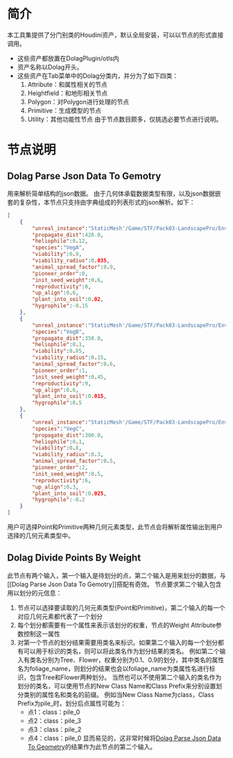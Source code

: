 # 简介

本工具集提供了分门别类的Houdini资产，默认全局安装，可以以节点的形式直接调用。
+ 这些资产都放置在DolagPlugin/otls内
+ 资产名称以Dolag开头。
+ 这些资产在Tab菜单中的Dolag分类内，并分为了如下四类：
	1. Attribute：和属性相关的节点
	2. Heightfield：和地形相关节点
	3. Polygon：对Polygon进行处理的节点
	4. Primitive：生成模型的节点
	5. Utility：其他功能性节点
由于节点数目颇多，仅挑选必要节点进行说明。

# 节点说明

## Dolag Parse Json Data To Gemotry
<a id = "parse"></a>

用来解析简单结构的json数据。
由于几何体承载数据类型有限，以及json数据嵌套的复杂性，本节点只支持由字典组成的列表形式的json解析。如下：
```json
[
	{
		"unreal_instance":"StaticMesh'/Game/STF/Pack03-LandscapePro/Environment/Foliage/Grass/SM_GrassGroup01.SM_GrassGroup01'",
		"propagate_dist":420.0,
		"heliophile":0.12,
		"species":"VegA",
		"viability":0.9,
		"viability_radius":0.035,
		"animal_spread_factor":0.9,
		"pioneer_order":0,
		"init_seed_weight":0.6,
		"reproductivity":8,
		"up_align":0.6,
		"plant_into_soil":0.02,
		"hygrophile":-0.15
	},
	{
		"unreal_instance":"StaticMesh'/Game/STF/Pack03-LandscapePro/Environment/Foliage/Grass/SM_FlowerGroup01.SM_FlowerGroup01'",
		"species":"VegB",
		"propagate_dist":350.0,
		"heliophile":0.1,
		"viability":0.85,
		"viability_radius":0.15,
		"animal_spread_factor":0.6,
		"pioneer_order":1,
		"init_seed_weight":0.45,
		"reproductivity":9,
		"up_align":0.6,
		"plant_into_soil":0.015,
		"hygrophile":0.5
	},
	{
		"unreal_instance":"StaticMesh'/Game/STF/Pack03-LandscapePro/Environment/Foliage/Grass/SM_WeathGroup02.SM_WeathGroup02'",
		"species":"VegC",
		"propagate_dist":300.0,
		"heliophile":0.1,
		"viability":0.8,
		"viability_radius":0.3,
		"animal_spread_factor":0.5,
		"pioneer_order":2,
		"init_seed_weight":0.5,
		"reproductivity":6,
		"up_align":0.3,
		"plant_into_soil":0.025,
		"hygrophile":-0.2
	}
]
```
用户可选择Point和Primitive两种几何元素类型，此节点会将解析属性输出到用户选择的几何元素类型中。

## Dolag Divide Points By Weight

此节点有两个输入，第一个输入是待划分的点，第二个输入是用来划分的数据，与[[Dolag Parse Json Data To Gemotry]]搭配有奇效。
节点要求第二个输入包含用以划分的元信息：
1. 节点可以选择要读取的几何元素类型(Point和Primitive)，第二个输入的每一个对应几何元素都代表了一个划分
2. 每个划分都需要有一个属性来表示该划分的权重，节点的Weight Attribute参数控制这一属性
3. 对第一个节点的划分结果需要用类名来标识。如果第二个输入的每一个划分都有可以用于标识的类名，则可以将此类名作为划分结果的类名。
   例如第二个输入有类名分别为Tree、Flower，权重分别为0.1、0.9的划分，其中类名的属性名为foliage_name，则划分的结果也会以foliage_name为类属性名进行标识，包含Tree和Flower两种划分。
   当然也可以不使用第二个输入的类名作为划分的类名，可以使用节点的New Class Name和Class Prefix来分别设置划分类别的属性名和类名的前缀。
   例如当New Class Name为class，Class Prefix为pile_时，划分后点属性可能为：
   + 点1：class：pile_0
   + 点2：class：pile_3
   + 点3：class：pile_2
   + 点4：class：pile_0
显而易见的，这非常时候将[Dolag Parse Json Data To Geometry](#parse)的结果作为此节点的第二个输入。